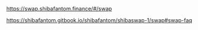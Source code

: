 https://swap.shibafantom.finance/#/swap

https://shibafantom.gitbook.io/shibafantom/shibaswap-1/swap#swap-faq
